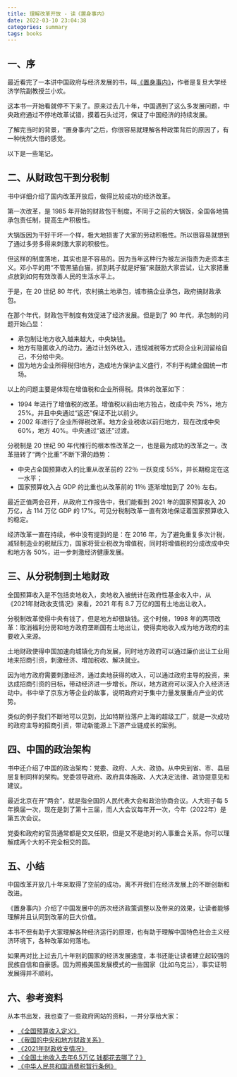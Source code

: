 ```yaml
---
title: 理解改革开放 - 读《置身事内》
date: 2022-03-10 23:04:38
categories: summary
tags: books
---
```


## 一、序

最近看完了一本讲中国政府与经济发展的书，叫[《置身事内》](https://book.douban.com/subject/35546622/)，作者是复旦大学经济学院副教授兰小欢。

这本书一开始看就停不下来了。原来过去几十年，中国遇到了这么多发展问题，中央政府通过不停地改革试错，摸着石头过河，保证了中国经济的持续发展。

了解完当时的背景，“置身事内”之后，你很容易就理解各种政策背后的原因了，有一种恍然大悟的感觉。

以下是一些笔记。

## 二、从财政包干到分税制

书中详细介绍了国内改革开放后，做得比较成功的经济改革。

第一次改革，是 1985 年开始的财政包干制度。不同于之前的大锅饭，全国各地搞承包责任制，提高生产积极性。

大锅饭因为干好干坏一个样，极大地损害了大家的劳动积极性。所以很容易就想到了通过多劳多得来刺激大家的积极性。

但这样的制度落地，其实也是不容易的。因为当年这种行为被左派指责为走资本主义。邓小平的用“不管黑猫白猫，抓到耗子就是好猫”来鼓励大家尝试，让大家把重点放到如何有效改善人民的生活水平上。

于是，在 20 世纪 80 年代，农村搞土地承包，城市搞企业承包，政府搞财政承包。

在那个年代，财政包干制度有效促进了经济发展。但是到了 90 年代，承包制的问题开始凸显：

 * 承包制让地方收入越来越大，中央缺钱。
 * 地方有隐匿收入的动力。通过计划外收入，违规减税等方式将企业利润留给自己，不分给中央。
 * 因为地方企业所得税归地方，造成地方保护主义盛行，不利于构建全国统一市场。

以上的问题主要是体现在增值税和企业所得税。具体的改革如下：

 * 1994 年进行了增值税的改革。增值税以前由地方独占，改成中央 75%，地方 25%。并且中央通过“返还”保证不比以前少。
 * 2002 年进行了企业所得税改革。地方企业税收以前归地方，现在改成中央 60%，地方 40%。中央通过“返还”过渡。

分税制是 20 世纪 90 年代推行的根本性改革之一，也是最为成功的改革之一。改革扭转了“两个比重”不断下滑的趋势：

 * 中央占全国预算收入的比重从改革前的 22％ 一跃变成 55%，并长期稳定在这一水平；
 * 国家预算收入占 GDP 的比重也从改革前的 11％ 逐渐增加到了 20％ 左右。

最近正值两会召开，从政府工作报告中，我们能看到 2021 年的国家预算收入 20 万亿，占 114 万亿 GDP 的 17%。可见分税制改革一直有效地保证着国家预算收入的稳定。

经济改革一直在持续，书中没有提到的是：在 2016 年，为了避免重复多次计税，减轻制造业的税赋压力，国家将营业税改为增值税，同时将增值税的分成改成中央和地方各 50%，进一步刺激经济健康发展。

## 三、从分税制到土地财政

全国预算收入是不包括卖地收入，卖地收入被统计在政府性基金收入中，从《2021年财政收支情况》来看，2021 年有 8.7 万亿的国有土地出让收入。

分税制改革使得中央有钱了，但是地方却很缺钱。这个时候，1998 年的两项改革：取消福利分房和地方政府垄断国有土地出让，使得卖地收入成为地方政府的主要收入来源。

土地财政使得中国加速向城镇化方向发展，同时地方政府可以通过廉价出让工业用地来招商引资，刺激经济、增加税收、解决就业。

因为地方政府需要刺激经济，通过卖地获得的收入，可以通过政府主导的投资，来达成招商引资的目标，带动经济进一步增长。所以，地方政府可以深入介入经济活动中。书中举了京东方等企业的故事，说明政府对于集中力量发展重点产业的优势。

类似的例子我们不断地可以见到，比如特斯拉落户上海的超级工厂，就是一次成功的政府主导的招商引资，带动新能源上下游产业链成长的案例。

## 四、中国的政治架构

书中还介绍了中国的政治架构：党委、政府、人大、政协。从中央到省、市、县层层复制同样的架构。党委领导政府、政府具体施政、人大决定法律、政协提意见和建议。

最近北京在开“两会”，就是指全国的人民代表大会和政治协商会议。人大班子每 5 年换届一次，现在是到了第十三届，而人大会议每年开一次，今年（2022年）是第五次会议。

党委和政府的官员通常都是交叉任职，但是又不是绝对的人事重合关系。你可以理解成两个大的不完全相交的圆。

## 五、小结

中国改革开放几十年来取得了空前的成功，离不开我们在经济发展上的不断创新和改进。

《置身事内》介绍了中国发展中的历次经济政策调整以及带来的效果，让读者能够理解并且认同到改革的巨大价值。

本书不但有助于大家理解各种经济运行的原理，也有助于理解中国特色社会主义经济环境下，各种改革如何落地。

如果再对比上过去几十年别的国家的经济发展速度，本书还能让读者建立起较强的民族自信和自豪感。因为照搬美国发展模式的一些国家（比如乌克兰），事实证明发展得并不顺利。

## 六、参考资料

从本书出发，我也查了一些政府网站的资料，一并分享给大家：

 * [《全国预算收入定义》](http://www.stats.gov.cn/tjsj/ndsj/2018/html/zb07.htm)
 * [《我国的中央和地方财政关系》 ](http://www.npc.gov.cn/npc/c30834/202008/08bd6bb3168e4916a2da92ac68771386.shtml)
 * [《2021年财政收支情况》 ](http://gks.mof.gov.cn/tongjishuju/202201/t20220128_3785692.htm)
 * [《全国土地收入去年6.5万亿 钱都花去哪了？》](https://finance.sina.cn/2019-03-21/detail-ihtxyzsk9155411.d.html?vt=4&pos=108)
 * [《中华人民共和国消费税暂行条例》](http://www.chinatax.gov.cn/n810341/n810765/n812171/n812680/c1190924/content.html)


